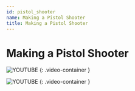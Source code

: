 ```yaml
---
id: pistol_shooter
name: Making a Pistol Shooter
title: Making a Pistol Shooter
---
```


# Making a Pistol Shooter

![YOUTUBE](../../assets/placeholder_720p.png "k4JzElJ3pTc")
{: .video-container }

![YOUTUBE](../../assets/placeholder_720p.png "CQe0bOBUoSo")
{: .video-container }
